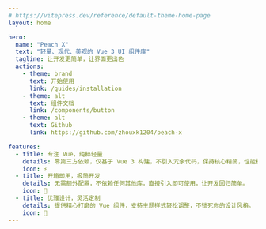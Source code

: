 ```yaml
---
# https://vitepress.dev/reference/default-theme-home-page
layout: home

hero:
  name: "Peach X"
  text: "轻量、现代、美观的 Vue 3 UI 组件库"
  tagline: 让开发更简单，让界面更出色
  actions:
    - theme: brand
      text: 开始使用
      link: /guides/installation
    - theme: alt
      text: 组件文档
      link: /components/button
    - theme: alt
      text: Github
      link: https://github.com/zhouxk1204/peach-x

features:
  - title: 专注 Vue，纯粹轻量
    details: 零第三方依赖，仅基于 Vue 3 构建，不引入冗余代码，保持核心精简，性能极致。
    icon: ⚡
  - title: 开箱即用，极简开发
    details: 无需额外配置，不依赖任何其他库，直接引入即可使用，让开发回归简单。
    icon: 🚀
  - title: 优雅设计，灵活定制
    details: 提供精心打磨的 Vue 组件，支持主题样式轻松调整，不锁死你的设计风格。
    icon: 🎨
---
```


